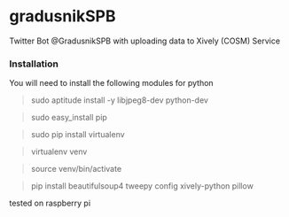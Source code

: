 gradusnikSPB
============

Twitter Bot @GradusnikSPB with uploading data to Xively (COSM) Service

### Installation

You will need to install the following modules for python

> sudo aptitude install -y libjpeg8-dev python-dev

> sudo easy_install pip

> sudo pip install virtualenv

> virtualenv venv

> source venv/bin/activate

> pip install beautifulsoup4 tweepy config xively-python pillow

tested on raspberry pi
